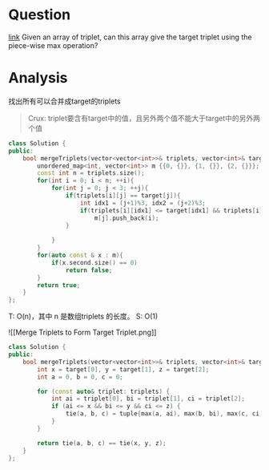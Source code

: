 # Question
[link](https://leetcode-cn.com/problems/merge-triplets-to-form-target-triplet/)
Given an array of triplet, can this array give the target triplet using the piece-wise max operation?
# Analysis
找出所有可以合并成target的triplets
> Crux: triplet要含有target中的值，且另外两个值不能大于target中的另外两个值
```cpp
class Solution {
public:
    bool mergeTriplets(vector<vector<int>>& triplets, vector<int>& target) {
        unordered_map<int, vector<int>> m {{0, {}}, {1, {}}, {2, {}}};
        const int n = triplets.size();
        for(int i = 0; i < n; ++i){
            for(int j = 0; j < 3; ++j){
                if(triplets[i][j] == target[j]){
                    int idx1 = (j+1)%3, idx2 = (j+2)%3;
                    if(triplets[i][idx1] <= target[idx1] && triplets[i][idx2] <= target[idx2])
                        m[j].push_back(i);
                }
                    
            }
        }
        for(auto const & x : m){
            if(x.second.size() == 0)
                return false;
        }
        return true;
    }
};
```
T: O(n)，其中 n 是数组triplets 的长度。
S: O(1)

![[Merge Triplets to Form Target Triplet.png]]
```cpp
class Solution {
public:
    bool mergeTriplets(vector<vector<int>>& triplets, vector<int>& target) {
        int x = target[0], y = target[1], z = target[2];
        int a = 0, b = 0, c = 0;

        for (const auto& triplet: triplets) {
            int ai = triplet[0], bi = triplet[1], ci = triplet[2];
            if (ai <= x && bi <= y && ci <= z) {
                tie(a, b, c) = tuple{max(a, ai), max(b, bi), max(c, ci)};
            }
        }

        return tie(a, b, c) == tie(x, y, z);
    }
};
```